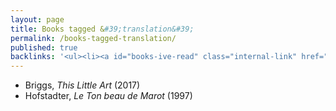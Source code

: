 ```yaml
---
layout: page
title: Books tagged &#39;translation&#39;
permalink: /books-tagged-translation/
published: true
backlinks: '<ul><li><a id="books-ive-read" class="internal-link" href="/books-ive-read/">Books I&#39;ve read</a></li></ul>'
---
```


* Briggs, _This Little Art_ (2017) 
* Hofstadter, _Le Ton beau de Marot_ (1997) 
